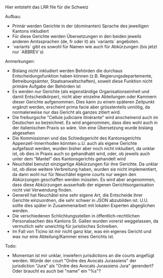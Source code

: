 Hier entsteht das LRR file für die Schweiz

Aufbau:
* Primär werden Gerichte in der (dominanten) Sprache des jeweiligen Kantons inkludiert
* Für diese Gerichte werden Übersetzungen in den beiden jeweils anderen Amtssprachen (de, fr oder it) als ´variants´ angeboten.
* ´variants´ gibt es sowohl für Namen wie auch für Abkürzungen (bis jetzt nur ´ABBREV´s)

Anmerkungen:
* Bislang nicht inkludiert werden Behörden die durchaus Entscheidungsfunktion haben können (z.B. Regierungsdepartemente, Betreibungsämter, Staatsanwaltschaften), soweit diese Funktion nicht primäre Aufgabe der Behörden ist
* Es werden nur Gerichte (als eigenständige Organisationseinheit und damit Entscheidkörper), nicht aber einzelne Abteilungen oder Kammern dieser Gerichte aufgenommen. Dies kann zu einem späteren Zeitpunkt ergänzt werden, erscheint prima facie aber grösstenteils unnötig, da normalerweise nur das Gericht als ganzes zitiert wird.
* Die freiburgsche "Cellule judiciaire itinérante" wird anscheinend auch im Deutschen so bezeichnet. Es wird angenommen, dass dies wohl auch in der italienischen Praxis so wäre. Von eine Übersetzung wurde bislang abgesehen
* Die Kommissionen und das Schiedsgericht des Kantonsgerichts Appenzell-Innerrhoden könnten u.U. auch als eigene Gerichte aufgefasst werden, wurden bisher aber noch nicht inkludiert, da unklar ist, ob dies in Praxis auch so gehandhabt wird, oder, ob jeweils auch unter dem "Mantel" des Kantonsgerichts gehandelt wird
* Neuchâtel benutzt einzigartige Abkürzungen für ihre Gerichte. Da unklar ist, ob diese weitere Verbreitung haben, wurden sie nicht implementiert, da dann wohl nur für Neuchâtel eigene courts nur wegen den Abkürzungen geschaffen werden müssten. Es wird aber angenommen, dass diese Abkürzungen ausserhalb der eigenen Gerichtsorganisation nicht viel Verwendung finden.
* Generell hat Neuchâtel eine sehr eigene Art, die Entscheide ihrer Gerichte einzuordnen, die sehr schwer in JSON abzubilden ist. U.U. sollte dies später in Zusammenarbeit mit lokalen Experten abgeglichen werden.
* Die verschiedenen Schlichtungsstellen in öffentlich-rechtlichen Personalsachen des Kantons St. Gallen wurden vorerst weggelassen, da vermutlich sehr unwichtig für juristisches Schreiben.
* Im Fall von Ticino ist mir nicht ganz klar, was ein eigenes Gericht und was nur eine Abteilung/Kammer eines Gerichts ist.

Todo:
* Momentan ist mir unklar, inwiefern jurisdictions an die courts angefügt werden. Würde der court "Ordre des Avocats Jurassiens" der jurisdiction "Jura" als "Ordre des Avocats Jurassiens Jura" gerendert? Oder braucht es auch bei "name" ein "%s"?
